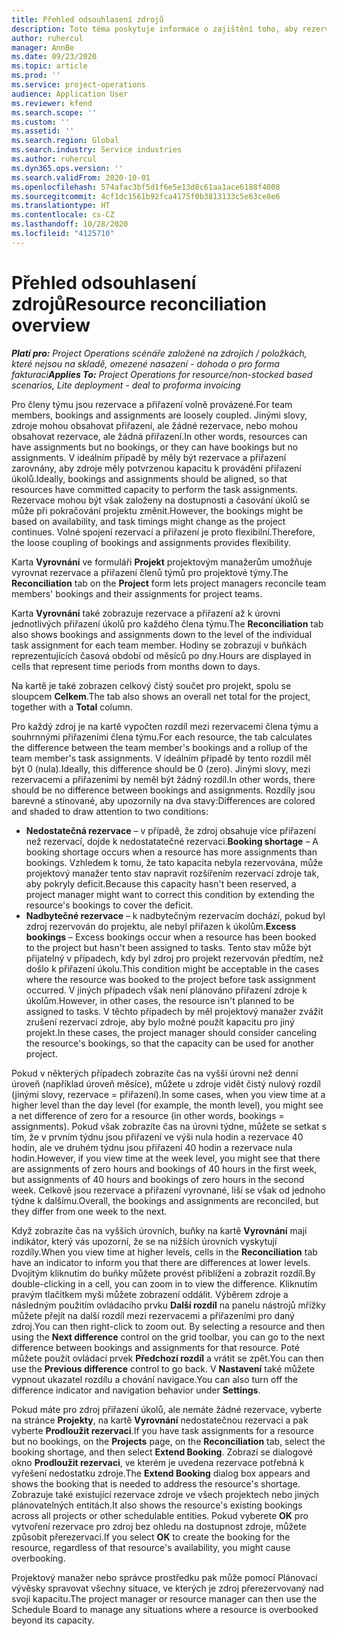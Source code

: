 ```yaml
---
title: Přehled odsouhlasení zdrojů
description: Toto téma poskytuje informace o zajištění toho, aby rezervace a přiřazení zdrojů k projektům byly sladěny.
author: ruhercul
manager: AnnBe
ms.date: 09/23/2020
ms.topic: article
ms.prod: ''
ms.service: project-operations
audience: Application User
ms.reviewer: kfend
ms.search.scope: ''
ms.custom: ''
ms.assetid: ''
ms.search.region: Global
ms.search.industry: Service industries
ms.author: ruhercul
ms.dyn365.ops.version: ''
ms.search.validFrom: 2020-10-01
ms.openlocfilehash: 574afac3bf5d1f6e5e13d8c61aa1ace6188f4008
ms.sourcegitcommit: 4cf1dc1561b92fca4175f0b3813133c5e63ce8e6
ms.translationtype: HT
ms.contentlocale: cs-CZ
ms.lasthandoff: 10/28/2020
ms.locfileid: "4125710"
---
```

# <a name="resource-reconciliation-overview"></a><span data-ttu-id="37995-103">Přehled odsouhlasení zdrojů</span><span class="sxs-lookup"><span data-stu-id="37995-103">Resource reconciliation overview</span></span>

<span data-ttu-id="37995-104">_**Platí pro:** Project Operations scénáře založené na zdrojích / položkách, které nejsou na skladě, omezené nasazení - dohoda o pro forma fakturaci_</span><span class="sxs-lookup"><span data-stu-id="37995-104">_**Applies To:** Project Operations for resource/non-stocked based scenarios, Lite deployment - deal to proforma invoicing_</span></span>

<span data-ttu-id="37995-105">Pro členy týmu jsou rezervace a přiřazení volně provázené.</span><span class="sxs-lookup"><span data-stu-id="37995-105">For team members, bookings and assignments are loosely coupled.</span></span> <span data-ttu-id="37995-106">Jinými slovy, zdroje mohou obsahovat přiřazení, ale žádné rezervace, nebo mohou obsahovat rezervace, ale žádná přiřazení.</span><span class="sxs-lookup"><span data-stu-id="37995-106">In other words, resources can have assignments but no bookings, or they can have bookings but no assignments.</span></span> <span data-ttu-id="37995-107">V ideálním případě by měly být rezervace a přiřazení zarovnány, aby zdroje měly potvrzenou kapacitu k provádění přiřazení úkolů.</span><span class="sxs-lookup"><span data-stu-id="37995-107">Ideally, bookings and assignments should be aligned, so that resources have committed capacity to perform the task assignments.</span></span> <span data-ttu-id="37995-108">Rezervace mohou být však založeny na dostupnosti a časování úkolů se může při pokračování projektu změnit.</span><span class="sxs-lookup"><span data-stu-id="37995-108">However, the bookings might be based on availability, and task timings might change as the project continues.</span></span> <span data-ttu-id="37995-109">Volné spojení rezervací a přiřazení je proto flexibilní.</span><span class="sxs-lookup"><span data-stu-id="37995-109">Therefore, the loose coupling of bookings and assignments provides flexibility.</span></span>

<span data-ttu-id="37995-110">Karta **Vyrovnání** ve formuláři **Projekt** projektovým manažerům umožňuje vyrovnat rezervace a přiřazení členů týmů pro projektové týmy.</span><span class="sxs-lookup"><span data-stu-id="37995-110">The **Reconciliation** tab on the **Project** form lets project managers reconcile team members' bookings and their assignments for project teams.</span></span>

<span data-ttu-id="37995-111">Karta **Vyrovnání** také zobrazuje rezervace a přiřazení až k úrovni jednotlivých přiřazení úkolů pro každého člena týmu.</span><span class="sxs-lookup"><span data-stu-id="37995-111">The **Reconciliation** tab also shows bookings and assignments down to the level of the individual task assignment for each team member.</span></span> <span data-ttu-id="37995-112">Hodiny se zobrazují v buňkách reprezentujících časová období od měsíců po dny.</span><span class="sxs-lookup"><span data-stu-id="37995-112">Hours are displayed in cells that represent time periods from months down to days.</span></span>

<span data-ttu-id="37995-113">Na kartě je také zobrazen celkový čistý součet pro projekt, spolu se sloupcem **Celkem**.</span><span class="sxs-lookup"><span data-stu-id="37995-113">The tab also shows an overall net total for the project, together with a **Total** column.</span></span>

<span data-ttu-id="37995-114">Pro každý zdroj je na kartě vypočten rozdíl mezi rezervacemi člena týmu a souhrnnými přiřazeními člena týmu.</span><span class="sxs-lookup"><span data-stu-id="37995-114">For each resource, the tab calculates the difference between the team member's bookings and a rollup of the team member's task assignments.</span></span> <span data-ttu-id="37995-115">V ideálním případě by tento rozdíl měl být 0 (nula).</span><span class="sxs-lookup"><span data-stu-id="37995-115">Ideally, this difference should be 0 (zero).</span></span> <span data-ttu-id="37995-116">Jinými slovy, mezi rezervacemi a přiřazeními by neměl být žádný rozdíl.</span><span class="sxs-lookup"><span data-stu-id="37995-116">In other words, there should be no difference between bookings and assignments.</span></span> <span data-ttu-id="37995-117">Rozdíly jsou barevné a stínované, aby upozornily na dva stavy:</span><span class="sxs-lookup"><span data-stu-id="37995-117">Differences are colored and shaded to draw attention to two conditions:</span></span>

- <span data-ttu-id="37995-118">**Nedostatečná rezervace** – v případě, že zdroj obsahuje více přiřazení než rezervací, dojde k nedostatatečné rezervaci.</span><span class="sxs-lookup"><span data-stu-id="37995-118">**Booking shortage** – A booking shortage occurs when a resource has more assignments than bookings.</span></span> <span data-ttu-id="37995-119">Vzhledem k tomu, že tato kapacita nebyla rezervována, může projektový manažer tento stav napravit rozšířením rezervací zdroje tak, aby pokryly deficit.</span><span class="sxs-lookup"><span data-stu-id="37995-119">Because this capacity hasn't been reserved, a project manager might want to correct this condition by extending the resource's bookings to cover the deficit.</span></span>
- <span data-ttu-id="37995-120">**Nadbytečné rezervace** – k nadbytečným rezervacím dochází, pokud byl zdroj rezervován do projektu, ale nebyl přiřazen k úkolům.</span><span class="sxs-lookup"><span data-stu-id="37995-120">**Excess bookings** – Excess bookings occur when a resource has been booked to the project but hasn't been assigned to tasks.</span></span> <span data-ttu-id="37995-121">Tento stav může být přijatelný v případech, kdy byl zdroj pro projekt rezervován předtím, než došlo k přiřazení úkolu.</span><span class="sxs-lookup"><span data-stu-id="37995-121">This condition might be acceptable in the cases where the resource was booked to the project before task assignment occurred.</span></span> <span data-ttu-id="37995-122">V jiných případech však není plánováno přiřazení zdroje k úkolům.</span><span class="sxs-lookup"><span data-stu-id="37995-122">However, in other cases, the resource isn't planned to be assigned to tasks.</span></span> <span data-ttu-id="37995-123">V těchto případech by měl projektový manažer zvážit zrušení rezervací zdroje, aby bylo možné použít kapacitu pro jiný projekt.</span><span class="sxs-lookup"><span data-stu-id="37995-123">In these cases, the project manager should consider canceling the resource's bookings, so that the capacity can be used for another project.</span></span>

<span data-ttu-id="37995-124">Pokud v některých případech zobrazíte čas na vyšší úrovni než denní úroveň (například úroveň měsíce), můžete u zdroje vidět čistý nulový rozdíl (jinými slovy, rezervace = přiřazení).</span><span class="sxs-lookup"><span data-stu-id="37995-124">In some cases, when you view time at a higher level than the day level (for example, the month level), you might see a net difference of zero for a resource (in other words, bookings = assignments).</span></span> <span data-ttu-id="37995-125">Pokud však zobrazíte čas na úrovni týdne, můžete se setkat s tím, že v prvním týdnu jsou přiřazení ve výši nula hodin a rezervace 40 hodin, ale ve druhém týdnu jsou přiřazení 40 hodin a rezervace nula hodin.</span><span class="sxs-lookup"><span data-stu-id="37995-125">However, if you view time at the week level, you might see that there are assignments of zero hours and bookings of 40 hours in the first week, but assignments of 40 hours and bookings of zero hours in the second week.</span></span> <span data-ttu-id="37995-126">Celkově jsou rezervace a přiřazení vyrovnané, liší se však od jednoho týdne k dalšímu.</span><span class="sxs-lookup"><span data-stu-id="37995-126">Overall, the bookings and assignments are reconciled, but they differ from one week to the next.</span></span>

<span data-ttu-id="37995-127">Když zobrazíte čas na vyšších úrovních, buňky na kartě **Vyrovnání** mají indikátor, který vás upozorní, že se na nižších úrovních vyskytují rozdíly.</span><span class="sxs-lookup"><span data-stu-id="37995-127">When you view time at higher levels, cells in the **Reconciliation** tab have an indicator to inform you that there are differences at lower levels.</span></span> <span data-ttu-id="37995-128">Dvojitým kliknutím do buňky můžete provést přiblížení a zobrazit rozdíl.</span><span class="sxs-lookup"><span data-stu-id="37995-128">By double-clicking in a cell, you can zoom in to view the difference.</span></span> <span data-ttu-id="37995-129">Kliknutím pravým tlačítkem myši můžete zobrazení oddálit. Výběrem zdroje a následným použitím ovládacího prvku **Další rozdíl** na panelu nástrojů mřížky můžete přejít na další rozdíl mezi rezervacemi a přiřazeními pro daný zdroj.</span><span class="sxs-lookup"><span data-stu-id="37995-129">You can then right-click to zoom out. By selecting a resource and then using the **Next difference** control on the grid toolbar, you can go to the next difference between bookings and assignments for that resource.</span></span> <span data-ttu-id="37995-130">Poté můžete použít ovládací prvek **Předchozí rozdíl** a vrátit se zpět.</span><span class="sxs-lookup"><span data-stu-id="37995-130">You can then use the **Previous difference** control to go back.</span></span> <span data-ttu-id="37995-131">V **Nastavení** také můžete vypnout ukazatel rozdílu a chování navigace.</span><span class="sxs-lookup"><span data-stu-id="37995-131">You can also turn off the difference indicator and navigation behavior under **Settings**.</span></span>


<span data-ttu-id="37995-132">Pokud máte pro zdroj přiřazení úkolů, ale nemáte žádné rezervace, vyberte na stránce **Projekty**, na kartě **Vyrovnání** nedostatečnou rezervaci a pak vyberte **Prodloužit rezervaci**.</span><span class="sxs-lookup"><span data-stu-id="37995-132">If you have task assignments for a resource but no bookings, on the **Projects** page, on the **Reconciliation** tab, select the booking shortage, and then select **Extend Booking**.</span></span> <span data-ttu-id="37995-133">Zobrazí se dialogové okno **Prodloužit rezervaci**, ve kterém je uvedena rezervace potřebná k vyřešení nedostatku zdroje.</span><span class="sxs-lookup"><span data-stu-id="37995-133">The **Extend Booking** dialog box appears and shows the booking that is needed to address the resource's shortage.</span></span> <span data-ttu-id="37995-134">Zobrazuje také existující rezervace zdroje ve všech projektech nebo jiných plánovatelných entitách.</span><span class="sxs-lookup"><span data-stu-id="37995-134">It also shows the resource's existing bookings across all projects or other schedulable entities.</span></span> <span data-ttu-id="37995-135">Pokud vyberete **OK** pro vytvoření rezervace pro zdroj bez ohledu na dostupnost zdroje, můžete způsobit přerezervaci.</span><span class="sxs-lookup"><span data-stu-id="37995-135">If you select **OK** to create the booking for the resource, regardless of that resource's availability, you might cause overbooking.</span></span>

<span data-ttu-id="37995-136">Projektový manažer nebo správce prostředku pak může pomocí Plánovací vývěsky spravovat všechny situace, ve kterých je zdroj přerezervovaný nad svoji kapacitu.</span><span class="sxs-lookup"><span data-stu-id="37995-136">The project manager or resource manager can then use the Schedule Board to manage any situations where a resource is overbooked beyond its capacity.</span></span>

